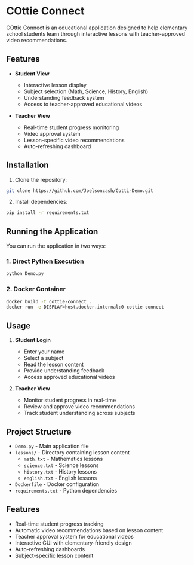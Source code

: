 # COttie Connect

COttie Connect is an educational application designed to help elementary school students learn through interactive lessons with teacher-approved video recommendations.

## Features

- **Student View**
  - Interactive lesson display
  - Subject selection (Math, Science, History, English)
  - Understanding feedback system
  - Access to teacher-approved educational videos

- **Teacher View**
  - Real-time student progress monitoring
  - Video approval system
  - Lesson-specific video recommendations
  - Auto-refreshing dashboard

## Installation

1. Clone the repository:
```bash
git clone https://github.com/Joelsoncash/Cotti-Demo.git
```

2. Install dependencies:
```bash
pip install -r requirements.txt
```

## Running the Application

You can run the application in two ways:

### 1. Direct Python Execution
```bash
python Demo.py
```

### 2. Docker Container
```bash
docker build -t cottie-connect .
docker run -e DISPLAY=host.docker.internal:0 cottie-connect
```

## Usage

1. **Student Login**
   - Enter your name
   - Select a subject
   - Read the lesson content
   - Provide understanding feedback
   - Access approved educational videos

2. **Teacher View**
   - Monitor student progress in real-time
   - Review and approve video recommendations
   - Track student understanding across subjects

## Project Structure

- `Demo.py` - Main application file
- `lessons/` - Directory containing lesson content
  - `math.txt` - Mathematics lessons
  - `science.txt` - Science lessons
  - `history.txt` - History lessons
  - `english.txt` - English lessons
- `Dockerfile` - Docker configuration
- `requirements.txt` - Python dependencies

## Features

- Real-time student progress tracking
- Automatic video recommendations based on lesson content
- Teacher approval system for educational videos
- Interactive GUI with elementary-friendly design
- Auto-refreshing dashboards
- Subject-specific lesson content
